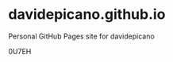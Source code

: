# davidepicano.github.io
Personal GitHub Pages site for davidepicano























































0U7EH
